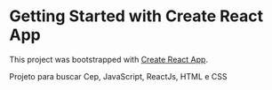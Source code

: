 # Getting Started with Create React App

This project was bootstrapped with [Create React App](https://github.com/facebook/create-react-app).

Projeto para buscar Cep, JavaScript, ReactJs, HTML e CSS
